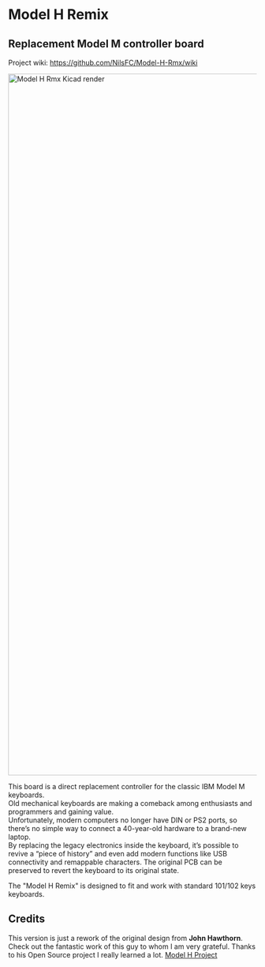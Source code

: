 # **Model H Remix**
## Replacement Model M controller board
Project wiki: https://github.com/NilsFC/Model-H-Rmx/wiki

<img width="1421" alt="Model H Rmx Kicad render" src="https://github.com/user-attachments/assets/ff484786-7dbd-4fe1-8998-94f5adc767c4" />
  
This board is a direct replacement controller for the classic IBM Model M keyboards.<br>
Old mechanical keyboards are making a comeback among enthusiasts and programmers and gaining value.<br>
Unfortunately, modern computers no longer have DIN or PS2 ports, so there’s no simple way to connect a 40-year-old hardware to a brand-new laptop.<br>
By replacing the legacy electronics inside the keyboard, it’s possible to revive a “piece of history” and even add modern functions like USB connectivity and remappable characters. The original PCB can be preserved to revert the keyboard to its original state.<br>

The "Model H Remix" is designed to fit and work with standard 101/102 keys keyboards.<br>

## **Credits**  

This version is just a rework of the original design from **John Hawthorn**. <br>
Check out the fantastic work of this guy to whom I am very grateful. Thanks to his Open Source project I really learned a lot.  [Model H Project](https://modelh.club/)  

